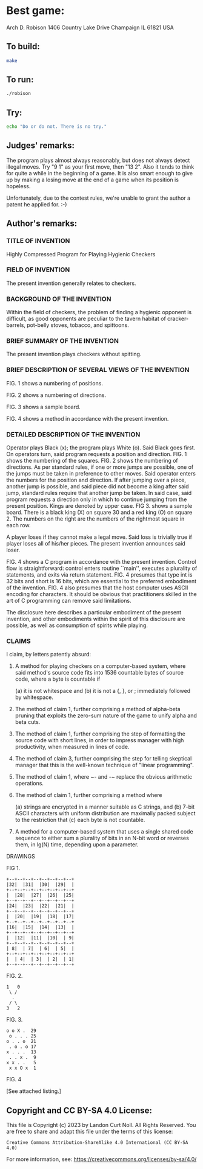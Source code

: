 # Best game:

Arch D. Robison
1406 Country Lake Drive
Champaign IL 61821
USA

## To build:

```sh
make
```

## To run:

```sh
./robison
```

## Try:

```sh
echo "Do or do not. There is no try."
```

## Judges' remarks:

The program plays almost always reasonably, but does not always detect
illegal moves.  Try "9 1" as your first move, then "13 2". Also it
tends to think for quite a while in the beginning of a game. It is
also smart enough to give up by making a losing move at the end of
a game when its position is hopeless.

Unfortunately, due to the contest rules, we're unable to grant the
author a patent he applied for.  :-)

## Author's remarks:

### TITLE OF INVENTION

Highly Compressed Program for Playing Hygienic Checkers

### FIELD OF INVENTION

The present invention generally relates to checkers.

### BACKGROUND OF THE INVENTION

Within the field of checkers, the problem of finding a hygienic opponent
is difficult, as good opponents are peculiar to the tavern habitat of
cracker-barrels, pot-belly stoves, tobacco, and spittoons.

### BRIEF SUMMARY OF THE INVENTION

The present invention plays checkers without spitting.

### BRIEF DESCRIPTION OF SEVERAL VIEWS OF THE INVENTION

FIG. 1 shows a numbering of positions.

FIG. 2 shows a numbering of directions.

FIG. 3 shows a sample board.

FIG. 4 shows a method in accordance with the present invention.

### DETAILED DESCRIPTION OF THE INVENTION

Operator plays Black (x); the program plays White (o).  Said Black goes
first.  On operators turn, said program requests a position and direction.
FIG. 1 shows the numbering of the squares.  FIG. 2 shows the numbering of
directions.  As per standard rules, if one or more jumps are possible, one
 of the jumps must be taken in preference to other moves.  Said operator
enters the numbers for the position and direction.  If after jumping over a
piece, another jump is possible, and said piece did not become a king after
said jump, standard rules require that another jump be taken.  In said case,
said program requests a direction only in which to continue jumping from the
present position.  Kings are denoted by upper case.  FIG 3. shows a sample
board.  There is a black king (X) on square 30 and a red king (O) on square
2. The numbers on the right are the numbers of the rightmost square in each
row.

A player loses if they cannot make a legal move.  Said loss is trivially
true if player loses all of his/her pieces.  The present invention announces
said loser.

FIG. 4 shows a C program in accordance with the present invention.  Control
flow is straightforward: control enters routine ``main'', executes a
plurality of statements, and exits via return statement.  FIG. 4 presumes
that type int is 32 bits and short is 16 bits, which are essential to the
preferred embodiment of the invention.  FIG. 4 also presumes that the host
computer uses ASCII encoding for characters. It should be obvious that
practitioners skilled in the art of C programming can remove said
limitations.

The disclosure here describes a particular embodiment of the present
invention, and other embodiments within the spirit of this disclosure
are possible, as well as consumption of spirits while playing.

### CLAIMS

I claim, by letters patently absurd:

1.  A method for playing checkers on a computer-based system, where said
    method's source code fits into 1536 countable bytes of source code,
    where a byte is countable if

	(a) it is not whitespace and
	(b) it is not a {, }, or ; immediately followed by whitespace.

2.  The method of claim 1, further comprising a method of alpha-beta pruning
    that exploits the zero-sum nature of the game to unify alpha
    and beta cuts.

3.  The method of claim 1, further comprising the step of formatting the
    source code with short lines, in order to impress manager with
    high productivity, when measured in lines of code.

4.  The method of claim 3, further comprising the step for telling
    skeptical manager that this is the well-known technique of
    "linear programming".

5.  The method of claim 1, where ~- and -~ replace the obvious arithmetic
    operations.

6.  The method of claim 1, further comprising a method where

	(a) strings are encrypted in a manner suitable as C strings, and
	(b) 7-bit ASCII characters with uniform distribution are maximally
	    packed subject to the restriction that
	(c) each byte is not countable.

7.  A method for a computer-based system that uses a single shared code
    sequence to either sum a plurality of bits in an N-bit word or reverses
    them, in lg(N) time, depending upon a parameter.

DRAWINGS

FIG 1.

	+--+--+--+--+--+--+--+--+
	|32|  |31|  |30|  |29|  |
	+--+--+--+--+--+--+--+--+
	|  |28|  |27|  |26|  |25|
	+--+--+--+--+--+--+--+--+
	|24|  |23|  |22|  |21|  |
	+--+--+--+--+--+--+--+--+
	|  |20|  |19|  |18|  |17|
	+--+--+--+--+--+--+--+--+
	|16|  |15|  |14|  |13|  |
	+--+--+--+--+--+--+--+--+
	|  |12|  |11|  |10|  | 9|
	+--+--+--+--+--+--+--+--+
	| 8|  | 7|  | 6|  | 5|  |
	+--+--+--+--+--+--+--+--+
	|  | 4|  | 3|  | 2|  | 1|
	+--+--+--+--+--+--+--+--+

FIG. 2.

	1   0
	 \ /
	  .
	 / \
	3   2

FIG. 3.

	o o X .  29
	 o . . . 25
	o . . o  21
	 . o . o 17
	x . . .  13
	 . . x .  9
	x x . .   5
	 x x O x  1

FIG. 4

[See attached listing.]

## Copyright and CC BY-SA 4.0 License:

This file is Copyright (c) 2023 by Landon Curt Noll.  All Rights Reserved.
You are free to share and adapt this file under the terms of this license:

    Creative Commons Attribution-ShareAlike 4.0 International (CC BY-SA 4.0)

For more information, see: https://creativecommons.org/licenses/by-sa/4.0/
